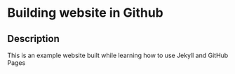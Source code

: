 # Building website in Github

## Description
This is an example website built while learning how to use Jekyll and GitHub Pages
